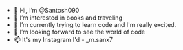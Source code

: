- 👋 Hi, I’m @Santosh090
- 👀 I’m interested in books and traveling
- 🌱 I’m currently trying to learn code and I'm really excited.
- 💞️ I’m looking forward to see the world of code 
- 📫 It's my Instagram I'd - _m.sanx7

<!---
Santosh090/Santosh090 is a ✨ special ✨ repository because its `README.md` (this file) appears on your GitHub profile.
You can click the Preview link to take a look at your changes.
--->
